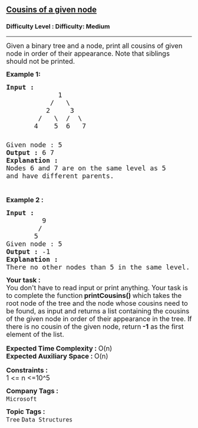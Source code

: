 <h2><a href="https://www.geeksforgeeks.org/problems/cousins-of-a-given-node/1?page=2&category=Tree&difficulty=Easy,Medium&status=unsolved,attempted&sortBy=accuracy">Cousins of a given node</a></h2><h3>Difficulty Level : Difficulty: Medium</h3><hr><div class="problems_problem_content__Xm_eO"><p><span style="font-size: 18px;">Given a binary tree and a node, print all cousins of given node in order of their appearance. Note that siblings should not be printed.</span></p>
<p><strong><span style="font-size: 18px;">Example 1:</span></strong></p>
<pre><strong><span style="font-size: 18px;">Input : </span></strong>
<span style="font-size: 18px;">             1
           /   \
          2     3
        /   \  /  \
       4    5  6   7</span>

<span style="font-size: 18px;">Given node : 5</span>
<span style="font-size: 18px;"><strong>Output :</strong> 6 7</span>
<strong><span style="font-size: 18px;">Explanation :</span></strong>
<span style="font-size: 18px;">Nodes 6 and 7 are on the same level 
as 5 and have different parents.</span>

</pre>
<p><strong><span style="font-size: 18px;">Example 2 :</span></strong></p>
<pre><strong><span style="font-size: 18px;">Input :</span>
</strong><span style="font-size: 18px;">         9</span>
<span style="font-size: 18px;">        /</span>
<span style="font-size: 18px;">       5</span>
<span style="font-size: 18px;">Given node : 5</span>
<span style="font-size: 18px;"><strong>Output :</strong> -1</span>
<strong><span style="font-size: 18px;">Explanation :</span></strong>
<span style="font-size: 18px;">There no other nodes than 5 in the same level.</span>
</pre>
<div><span style="font-size: 18px;"><strong>Your task :</strong></span></div>
<div><span style="font-size: 18px;">You don't have to read input or print anything. Your task is to complete the function<strong> printCousins() </strong>which takes the root node of the tree and&nbsp;the node whose cousins need to be found,&nbsp;as input and returns a list containing the cousins of the given node in order of their appearance in the tree. If there is no cousin of the given node, return<strong> -1</strong> as the first element of the list.</span></div>
<div>&nbsp;</div>
<div><span style="font-size: 18px;"><strong>Expected Time Complexity : </strong>O(n)</span></div>
<div><span style="font-size: 18px;"><strong>Expected Auxiliary Space : </strong>O(n)</span></div>
<div>&nbsp;</div>
<div><span style="font-size: 18px;"><strong>Constraints :</strong></span></div>
<div><span style="font-size: 18px;">1 &lt;= n &lt;=10^5</span></div></div><p><span style=font-size:18px><strong>Company Tags : </strong><br><code>Microsoft</code>&nbsp;<br><p><span style=font-size:18px><strong>Topic Tags : </strong><br><code>Tree</code>&nbsp;<code>Data Structures</code>&nbsp;